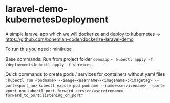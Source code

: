 # laravel-demo-kubernetesDeployment
A simple laravel app which we will dockerize and deploy to kubernetes -> https://github.com/bohemian-coder/dockerize-laravel-demo

To run this you need : minikube

Base commands: Run from project folder ```demoapp``` - 
``` kubectl apply -f /deployments``` ```kubectl apply -f services```

Quick commands to create pods / services for containers without yaml files :
``` kubectl run <podname> --image=<username>/<imagename>:<imagetag> --port=<port_no> ```
``` kubectl expose pod podname --name=<servicename> --port=<port no> ```
``` kubectl port-forward service/<servicename> forward_to_port:listening_on_port" ```